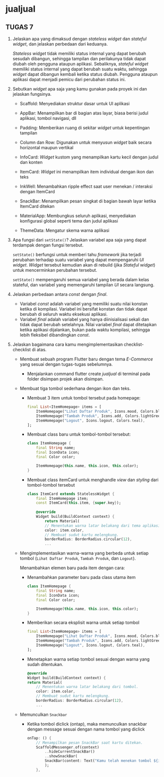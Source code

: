 # jualjual

## TUGAS 7

1. Jelaskan apa yang dimaksud dengan *stateless widget* dan *stateful widget*, dan jelaskan perbedaan dari keduanya.

    *Stateless widget* tidak memiliki status internal yang dapat berubah sesudah dibangun, sehingga tampilan dan perilakunya tidak dapat diubah oleh pengguna ataupun aplikasi.
    Sebaliknya, *stateful widget* memiliki status internal yang dapat berubah suatu waktu, sehingga *widget* dapat dibangun kembali ketika status diubah. Pengguna ataupun aplikasi dapat menjadi pemicu dari perubahan status ini.

2. Sebutkan *widget* apa saja yang kamu gunakan pada proyek ini dan jelaskan fungsinya.

    - Scaffold: Menyediakan struktur dasar untuk UI aplikasi

    - AppBar: Menampilkan bar di bagian atas layar, biasa berisi judul aplikasi, tombol navigasi, dll

    - Padding: Memberikan ruang di sekitar *widget* untuk kepentingan tampilan

    - Column dan Row: Digunakan untuk menyusun *widget* baik secara horizontal maupun vertikal

    - InfoCard: *Widget* kustom yang menampilkan kartu kecil dengan judul dan konten

    - ItemCard: *Widget* ini menampilkan item individual dengan ikon dan teks

    - InkWell: Menambahkan ripple effect saat user menekan / interaksi dengan ItemCard

    - SnackBar: Menampilkan pesan singkat di bagian bawah layar ketika ItemCard ditekan

    - MaterialApp: Membungkus seluruh aplikasi, menyediakan konfigurasi global seperti tema dan judul aplikasi

    - ThemeData: Mengatur skema warna aplikasi

3. Apa fungsi dari `setState()`? Jelaskan variabel apa saja yang dapat terdampak dengan fungsi tersebut.

    `setState()` berfungsi untuk memberi tahu *framework* jika terjadi perubahan terhadap suatu variabel yang dapat mempengaruhi *UI* *widget*. *Widget* tersebut kemudian akan di rebuild (jika *Stateful widget*) untuk mencerminkan perubahan tersebut.

    `setState()` mempengaruhi semua variabel yang berada dalam kelas stateful, dan variabel yang memengaruhi tampilan *UI* secara langsung.

4. Jelaskan perbedaan antara *const* dengan *final*.

    - Variabel *const* adalah variabel yang memiliki suatu nilai konstan ketika di kompilasi. Variabel ini bersifat konstan dan tidak dapat berubah di seluruh waktu eksekusi aplikasi.
    - Variabel *final* adalah variabel yang hanya diinisialisasi sekali dan tidak dapat berubah setelahnya. Nilai variabel *final* dapat ditetapkan ketika aplikasi dijalankan, bukan pada waktu kompilasi, sehingga lebih fleksibel dibandingkan *const*.

5. Jelaskan bagaimana cara kamu mengimplementasikan checklist-checklist di atas.

    - Membuat sebuah program Flutter baru dengan tema *E-Commerce* yang sesuai dengan tugas-tugas sebelumnya.
        - Menjalankan command flutter create *jualjual* di terminal pada folder disimpan projek akan disimpan.
    - Membuat tiga tombol sederhana dengan ikon dan teks.
        - Membuat 3 item untuk tombol tersebut pada homepage:
            ```dart
            final List<ItemHomepage> items = [
                ItemHomepage("Lihat Daftar Produk", Icons.mood, Colors.blueAccent),
                ItemHomepage("Tambah Produk", Icons.add, Colors.lightGreen),
                ItemHomepage("Logout", Icons.logout, Colors.teal),
            ];
        - Membuat class baru untuk tombol-tombol tersebut:
            ```dart
            class ItemHomepage {
                final String name;
                final IconData icon;
                final Color color;

                ItemHomepage(this.name, this.icon, this.color);
            }
        - Membuat class itemCard untuk menghandle *view* dan *styling* dari tombol-tombol tersebut
            ```dart
            class ItemCard extends StatelessWidget {
                final ItemHomepage item; 
                const ItemCard(this.item, {super.key}); 
                
                @override
                Widget build(BuildContext context) {
                    return Material(
                    // Menentukan warna latar belakang dari tema aplikasi.
                    color: item.color,
                    // Membuat sudut kartu melengkung.
                    borderRadius: BorderRadius.circular(12),
                    ...
    - Mengimplementasikan warna-warna yang berbeda untuk setiap tombol (`Lihat Daftar Produk`, `Tambah Produk`, dan `Logout`).
        
        Menambahkan elemen baru pada item dengan cara:
        - Menambahkan parameter baru pada class utama item
            ```dart
            class ItemHomepage {
                final String name;
                final IconData icon;
                final Color color;

                ItemHomepage(this.name, this.icon, this.color);
            }
        - Memberikan secara eksplisit warna untuk setiap tombol
            ```dart
            final List<ItemHomepage> items = [
                ItemHomepage("Lihat Daftar Produk", Icons.mood, Colors.blueAccent),
                ItemHomepage("Tambah Produk", Icons.add, Colors.lightGreen),
                ItemHomepage("Logout", Icons.logout, Colors.teal),
            ];
        - Menetapkan warna setiap tombol sesuai dengan warna yang sudah ditentukan.
            ```dart
            @override
            Widget build(BuildContext context) {
            return Material(
                // Menentukan warna latar belakang dari tombol.
                color: item.color,
                // Membuat sudut kartu melengkung.
                borderRadius: BorderRadius.circular(12),
                ...

    - Memunculkan `Snackbar`
        - Ketika tombol diclick (ontap), maka memunculkan snackbar dengan message sesuai dengan nama tombol yang diclick
            ```dart
            onTap: () {
                // Menampilkan pesan SnackBar saat kartu ditekan.
                ScaffoldMessenger.of(context)
                    ..hideCurrentSnackBar()
                    ..showSnackBar(
                    SnackBar(content: Text("Kamu telah menekan tombol ${item.name}!"))
                    );
                },